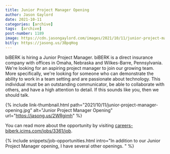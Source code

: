 ```yaml
---
title: Junior Project Manager Opening
author: Jason Gaylord
date: 2021-10-11
categories: [archive]
tags:  [archive]
post-number: 1189
image: https://cdn.jasongaylord.com/images/2021/10/11/junior-project-manager-opening.jpg
bitly: https://jasong.us/3BpqHog
---
```


biBERK is hiring a Junior Project Manager. biBERK is a direct insurance company with offices in Omaha, Nebraska and Wilkes-Barre, Pennsylvania. We're looking for an aspiring project manager to join our growing team. More specifically, we're looking for someone who can demonstrate the ability to work in a team setting and are passionate about technology. This individual must be an outstanding communicator, be able to collaborate with others, and have a high attention to detail. If this sounds like you, then we should talk. 

{% include link-thumbnail.html path="2021/10/11/junior-project-manager-opening.jpg" alt="Junior Project Manager Opening" url="https://jasong.us/2WRgimh" %}

You can read more about the opportunity by visiting [careers-biberk.icims.com/jobs/3361/job](https://jasong.us/2WRgimh).

{% include snippets/job-opportunities.html intro="In addition to our Junior Project Manager opening, I have several other openings. " %}